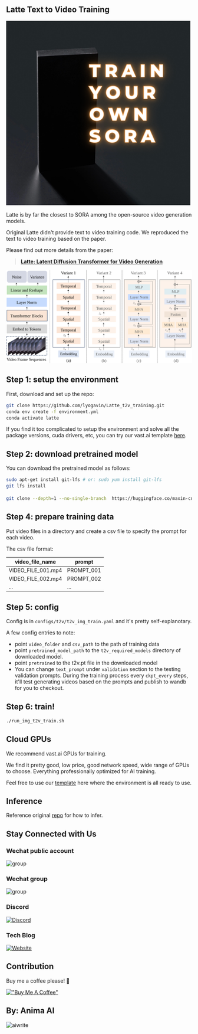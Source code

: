 ## Latte Text to Video Training


 ![The architecture of Latte](visuals/logo.png)



Latte is by far the closest to SORA among the open-source video generation models.

Original Latte didn't provide text to video training code. We reproduced the text to video training based on the paper.

Please find out more details from the paper:

> [**Latte: Latent Diffusion Transformer for Video Generation**](https://maxin-cn.github.io/latte_project/)<br>



 ![The architecture of Latte](visuals/architecture.svg)




## Step 1: setup the environment

First, download and set up the repo:

```bash
git clone https://github.com/lyogavin/Latte_t2v_training.git
conda env create -f environment.yml
conda activate latte
```

If you find it too complicated to setup the environment and solve all the package versions, cuda drivers, etc, you can try our vast.ai template [here](https://cloud.vast.ai/?ref_id=116659&template_id=38afe097c741a1e084afc68c473cde94).



## Step 2: download pretrained model

You can download the pretrained model as follows:

```bash
sudo apt-get install git-lfs # or: sudo yum install git-lfs
git lfs install

git clone --depth=1 --no-single-branch  https://huggingface.co/maxin-cn/Latte /root/pretrained_Latte/

```

## Step 4: prepare training data

Put video files in a directory and create a csv file to specify the prompt for each video.

The csv file format:


|video\_file\_name|prompt|
| ----------- | ----------- |
|VIDEO\_FILE\_001.mp4|PROMPT\_001|
|VIDEO\_FILE\_002.mp4|PROMPT\_002|
|...|...|



## Step 5: config

Config is in `configs/t2v/t2v_img_train.yaml` and it's pretty self-explanotary. 

A few config entries to note:

* point `video_folder` and `csv_path` to the path of training data
* point `pretrained_model_path` to the `t2v_required_models` directory of downloaded model.
* point `pretrained` to the t2v.pt file in the downloaded model
* You can change `text_prompt` under `validation` section to the testing validation prompts. During the training process every `ckpt_every` steps, it'll test generating videos based on the prompts and publish to wandb for you to checkout.


## Step 6: train!

```bash
./run_img_t2v_train.sh
```

## Cloud GPUs

We recommend vast.ai GPUs for training. 

We find it pretty good, low price, good network speed, wide range of GPUs to choose. Everything professionally optimized for AI training.

Feel free to use our [template](https://cloud.vast.ai/?ref_id=116659&template_id=38afe097c741a1e084afc68c473cde94) here where the environment is all ready to use.

## Inference

Reference original [repo](https://maxin-cn.github.io/latte_project/) for how to infer. 


## Stay Connected with Us

### Wechat public account


![group](https://github.com/lyogavin/Anima/blob/main/assets/wechat_pub_account.jpg?raw=true)


### Wechat group


<img src="https://github.com/lyogavin/Anima/blob/main/assets/wechat_group.png?raw=true" alt="group" style="width:260px;"/>

### Discord

[![Discord](https://img.shields.io/discord/1175437549783760896?logo=discord&color=7289da
)](https://discord.gg/2xffU5sn)

### Tech Blog

[![Website](https://img.shields.io/website?up_message=blog&url=https%3A%2F%2Fmedium.com%2F%40lyo.gavin&logo=medium&color=black)](https://medium.com/@lyo.gavin)


## Contribution 

Buy me a coffee please!  🙏

[!["Buy Me A Coffee"](https://www.buymeacoffee.com/assets/img/custom_images/orange_img.png)](https://bmc.link/lyogavinQ)



## By: Anima AI


<img src="https://static.aicompose.cn/static/logo/animaai_logo.png?t=1696952962" alt="aiwrite" style="width:170px;"/>






